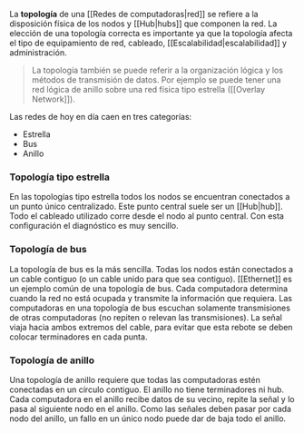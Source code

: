 La **topología** de una [[Redes de computadoras|red]] se refiere a la disposición física de los nodos y [[Hub|hubs]] que componen la red. La elección de una topología correcta es importante ya que la topología afecta el tipo de equipamiento de red, cableado, [[Escalabilidad|escalabilidad]] y administración.

> La topología también se puede referir a la organización lógica y los métodos de transmisión de datos. Por ejemplo se puede tener una red lógica de anillo sobre una red física tipo estrella ([[Overlay Network]]).

Las redes de hoy en día caen en tres categorías:
* Estrella
* Bus
* Anillo

### Topología tipo estrella
En las topologías tipo estrella todos los nodos se encuentran conectados a un punto único centralizado. Este punto central suele ser un [[Hub|hub]]. Todo el cableado utilizado corre desde el nodo al punto central. Con esta configuración el diagnóstico es muy sencillo.

### Topología de bus
La topología de bus es la más sencilla. Todas los nodos están conectados a un cable contiguo (o un cable unido para que sea contiguo). [[Ethernet]] es un ejemplo común de una topología de bus. Cada computadora determina cuando la red no está ocupada y transmite la información que requiera. Las computadoras en una topología de bus escuchan solamente transmisiones de otras computadoras (no repiten o relevan las transmisiones). La señal viaja hacia ambos extremos del cable, para evitar que esta rebote se deben colocar terminadores en cada punta.

### Topología de anillo
Una topología de anillo requiere que todas las computadoras estén conectadas en un círculo contiguo. El anillo no tiene terminadores ni hub. Cada computadora en el anillo recibe datos de su vecino, repite la señal y lo pasa al siguiente nodo en el anillo. Como las señales deben pasar por cada nodo del anillo, un fallo en un único nodo puede dar de baja todo el anillo.